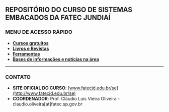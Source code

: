 ## REPOSITÓRIO DO CURSO DE SISTEMAS EMBACADOS DA FATEC JUNDIAÍ

### MENU DE ACESSO RÁPIDO
- [**Cursos gratuitos**](https://github.com/cursosistemasembarcados/dicas/blob/main/cursos.md)
- [**Livros e Revistas**](https://github.com/cursosistemasembarcados/dicas/blob/main/livros.md)
- [**Ferramentas**](https://github.com/cursosistemasembarcados/dicas/blob/main/ferramentas_online.md)
- [**Bases de informações e notícias na área**](https://github.com/cursosistemasembarcados/dicas/blob/main/bases.md) 
---
### CONTATO
- **SITE OFICIAL DO CURSO**: [www.fatecjd.edu.br/se](http://www.fatecjd.edu.br/se)
- **COORDENADOR**: Prof. Cláudio Luís Vieira Oliveira - claudio.oliveira[at]fatec.sp.gov.br


<!---
cursosistemasembarcados/cursosistemasembarcados is a ✨ special ✨ repository because its `README.md` (this file) appears on your GitHub profile.
You can click the Preview link to take a look at your changes.
--->
